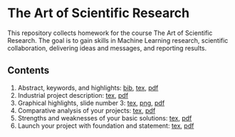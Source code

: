 # The Art of Scientific Research

This repository collects homework for the course The Art of Scientific Research. The goal is to gain skills in Machine Learning research, scientific collaboration, delivering ideas and messages, and reporting results. 

## Contents
1. Abstract, keywords, and highlights: [bib](/Name-theArt.bib), [tex](/Name-Step-1.tex), [pdf](/Name-Step-1.pdf)
2. Industrial project description: [tex](/Name-Step-2.tex), [pdf](/Name-Step-2.pdf)
3. Graphical highlights, slide number 3: [tex](/Name-Step-3.tex), [png](/Name-Step-3-fig.png), [pdf](/Name-Step-3.pdf)
4. Comparative analysis of your projects: [tex](/Name-Step-6.tex), [pdf](/Name-Step-6.pdf)
5. Strengths and weaknesses of your basic solutions: [tex](/Name-Step-7.tex), [pdf](/Name-Step-7.pdf)
6. Launch your project with foundation and statement: [tex](/Name-Step-9.tex), [pdf](/Name-Step-9.pdf) 

